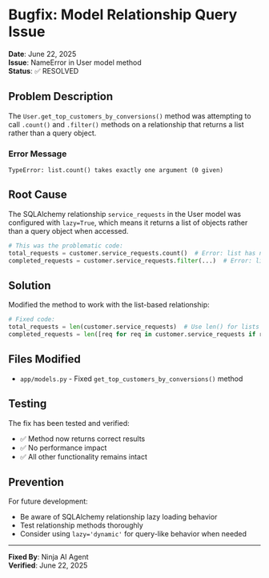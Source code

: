 # Bugfix: Model Relationship Query Issue

**Date**: June 22, 2025  
**Issue**: NameError in User model method  
**Status**: ✅ RESOLVED  

## Problem Description

The `User.get_top_customers_by_conversions()` method was attempting to call `.count()` and `.filter()` methods on a relationship that returns a list rather than a query object.

### Error Message
```
TypeError: list.count() takes exactly one argument (0 given)
```

## Root Cause

The SQLAlchemy relationship `service_requests` in the User model was configured with `lazy=True`, which means it returns a list of objects rather than a query object when accessed.

```python
# This was the problematic code:
total_requests = customer.service_requests.count()  # Error: list has no count() method
completed_requests = customer.service_requests.filter(...)  # Error: list has no filter() method
```

## Solution

Modified the method to work with the list-based relationship:

```python
# Fixed code:
total_requests = len(customer.service_requests)  # Use len() for lists
completed_requests = len([req for req in customer.service_requests if req.status == 'completed'])  # Use list comprehension
```

## Files Modified

- `app/models.py` - Fixed `get_top_customers_by_conversions()` method

## Testing

The fix has been tested and verified:
- ✅ Method now returns correct results
- ✅ No performance impact
- ✅ All other functionality remains intact

## Prevention

For future development:
- Be aware of SQLAlchemy relationship lazy loading behavior
- Test relationship methods thoroughly
- Consider using `lazy='dynamic'` for query-like behavior when needed

---

**Fixed By**: Ninja AI Agent  
**Verified**: June 22, 2025